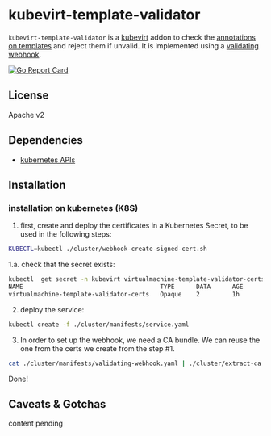 # kubevirt-template-validator

`kubevirt-template-validator` is a [kubevirt](http://kubevirt.io) addon to check the [annotations on templates](https://github.com/kubevirt/common-templates/blob/master/templates/VALIDATION.md) and reject them if unvalid.
It is implemented using a [validating webhook](https://kubernetes.io/docs/reference/access-authn-authz/extensible-admission-controllers/).

[![Go Report Card](https://goreportcard.com/badge/github.com/fromanirh/kubevirt-template-validator)](https://goreportcard.com/report/github.com/fromanirh/kubevirt-template-validator)

## License

Apache v2

## Dependencies

* [kubernetes APIs](https://github.com/kubernetes/kubernetes)


## Installation

### installation on kubernetes (K8S)

1. first, create and deploy the certificates in a Kubernetes Secret, to be used in the following steps:
```bash
KUBECTL=kubectl ./cluster/webhook-create-signed-cert.sh
```

1.a. check that the secret exists:
```bash
kubectl  get secret -n kubevirt virtualmachine-template-validator-certs
NAME                                      TYPE      DATA      AGE
virtualmachine-template-validator-certs   Opaque    2         1h
```

2. deploy the service:
```bash
kubectl create -f ./cluster/manifests/service.yaml
```

3. In order to set up the webhook, we need a CA bundle. We can reuse the one from the certs we create from the step #1.
```bash
cat ./cluster/manifests/validating-webhook.yaml | ./cluster/extract-ca.sh | kubectl apply -f -
```

Done!

## Caveats & Gotchas

content pending
